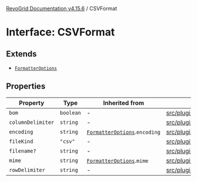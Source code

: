 [RevoGrid Documentation v4.15.6](README.md) / CSVFormat

# Interface: CSVFormat

## Extends

- [`FormatterOptions`](Interface.FormatterOptions.md)

## Properties

| Property | Type | Inherited from | Defined in |
| ------ | ------ | ------ | ------ |
| `bom` | `boolean` | - | [src/plugins/export/types.ts:23](https://github.com/revolist/revogrid/blob/8ab186c1ae2faee97d25784acff6dbf4187524f8/src/plugins/export/types.ts#L23) |
| `columnDelimiter` | `string` | - | [src/plugins/export/types.ts:24](https://github.com/revolist/revogrid/blob/8ab186c1ae2faee97d25784acff6dbf4187524f8/src/plugins/export/types.ts#L24) |
| `encoding` | `string` | [`FormatterOptions`](Interface.FormatterOptions.md).`encoding` | [src/plugins/export/types.ts:13](https://github.com/revolist/revogrid/blob/8ab186c1ae2faee97d25784acff6dbf4187524f8/src/plugins/export/types.ts#L13) |
| `fileKind` | `"csv"` | - | [src/plugins/export/types.ts:22](https://github.com/revolist/revogrid/blob/8ab186c1ae2faee97d25784acff6dbf4187524f8/src/plugins/export/types.ts#L22) |
| `filename?` | `string` | - | [src/plugins/export/types.ts:26](https://github.com/revolist/revogrid/blob/8ab186c1ae2faee97d25784acff6dbf4187524f8/src/plugins/export/types.ts#L26) |
| `mime` | `string` | [`FormatterOptions`](Interface.FormatterOptions.md).`mime` | [src/plugins/export/types.ts:12](https://github.com/revolist/revogrid/blob/8ab186c1ae2faee97d25784acff6dbf4187524f8/src/plugins/export/types.ts#L12) |
| `rowDelimiter` | `string` | - | [src/plugins/export/types.ts:25](https://github.com/revolist/revogrid/blob/8ab186c1ae2faee97d25784acff6dbf4187524f8/src/plugins/export/types.ts#L25) |
